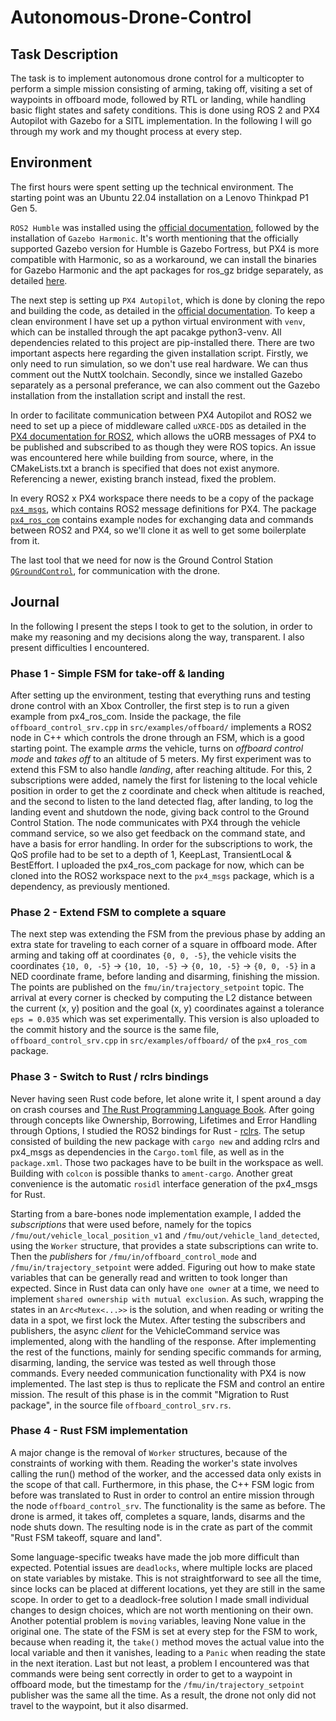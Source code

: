 # Autonomous-Drone-Control 

## Task Description
The task is to implement autonomous drone control for a multicopter to perform a simple mission consisting of arming, taking off, visiting a set of waypoints in offboard mode, followed by RTL or landing, while handling basic flight states and safety conditions. This is done using ROS 2 and PX4 Autopilot with Gazebo for a SITL implementation. In the following I will go through my work and my thought process at every step.

## Environment
The first hours were spent setting up the technical environment. The starting point was an Ubuntu 22.04 installation on a Lenovo Thinkpad P1 Gen 5. 

`ROS2 Humble` was installed using the [official documentation](https://docs.ros.org/en/humble/Installation/Ubuntu-Install-Debs.html), followed by the installation of `Gazebo Harmonic`. It's worth mentioning that the officially supported Gazebo version for Humble is Gazebo Fortress, but PX4 is more compatible with Harmonic, so as a workaround, we can install the binaries for Gazebo Harmonic and the apt packages for ros_gz bridge separately, as detailed [here](https://gazebosim.org/docs/latest/ros_installation/#gazebo-harmonic-with-ros-2-humble-or-rolling-use-with-caution). 

The next step is setting up `PX4 Autopilot`, which is done by cloning the repo and building the code, as detailed in the [official documentation](https://docs.px4.io/main/en/dev_setup/getting_started.html). To keep a clean environment I have set up a python virtual environment with `venv`, which can be installed through the apt pacakge python3-venv. All dependencies related to this project are pip-installed there. There are two important aspects here regarding the given installation script. Firstly, we only need to run simulation, so we don't use real hardware. We can thus comment out the NuttX toolchain. Secondly, since we installed Gazebo separately as a personal preferance, we can also comment out the Gazebo installation from the installation script and install the rest.

In order to facilitate communication between PX4 Autopilot and ROS2 we need to set up a piece of middleware called `uXRCE-DDS` as detailed in the [PX4 documentation for ROS2](https://docs.px4.io/main/en/ros2/user_guide.html#setup-micro-xrce-dds-agent-client), which allows the uORB messages of PX4 to be published and subscribed to as though they were ROS topics. An issue was encountered here while building from source, where, in the CMakeLists.txt a branch is specified that does not exist anymore. Referencing a newer, existing branch instead, fixed the problem.

In every ROS2 x PX4 workspace there needs to be a copy of the package [`px4_msgs`](https://github.com/PX4/px4_msgs), which contains ROS2 message definitions for PX4. The package [`px4_ros_com`](https://github.com/PX4/px4_ros_com) contains example nodes for exchanging data and commands between ROS2 and PX4, so we'll clone it as well to get some boilerplate from it.

The last tool that we need for now is the Ground Control Station [`QGroundControl`](https://docs.qgroundcontrol.com/master/en/qgc-user-guide/getting_started/download_and_install.html#ubuntu), for communication with the drone.

## Journal

In the following I present the steps I took to get to the solution, in order to make my reasoning and my decisions along the way, transparent. I also present difficulties I encountered.

### Phase 1 - Simple FSM for take-off & landing

After setting up the environment, testing that everything runs and testing drone control with an Xbox Controller, the first step is to run a given example from px4_ros_com. Inside the package, the file `offboard_control_srv.cpp` in `src/examples/offboard/` implements a ROS2 node in C++ which controls the drone through an FSM, which is a good starting point. The example *arms* the vehicle, turns on *offboard control mode* and *takes off* to an altitude of 5 meters. My first experiment was to extend this FSM to also handle *landing*, after reaching altitude. For this, 2 subscriptions were added, namely the first for listening to the local vehicle position in order to get the z coordinate and check when altitude is reached, and the second to listen to the land detected flag, after landing, to log the landing event and shutdown the node, giving back control to the Ground Control Station. The node communicates with PX4 through the vehicle command service, so we also get feedback on the command state, and have a basis for error handling. In order for the subscriptions to work, the QoS profile had to be set to a depth of 1, KeepLast, TransientLocal & BestEffort. I uploaded the px4_ros_com package for now, which can be cloned into the ROS2 workspace next to the `px4_msgs` package, which is a dependency, as previously mentioned.

### Phase 2 - Extend FSM to complete a square

The next step was extending the FSM from the previous phase by adding an extra state for traveling to each corner of a square in offboard mode. After arming and taking off at coordinates `{0, 0, -5}`, the vehicle visits the coordinates `{10, 0, -5}` -> `{10, 10, -5}` -> `{0, 10, -5}` -> `{0, 0, -5}` in a NED coordinate frame, before landing and disarming, finishing the mission. The points are published on the `fmu/in/trajectory_setpoint` topic. The arrival at every corner is checked by computing the L2 distance between the current (x, y) position and the goal (x, y) coordinates against a tolerance `eps = 0.035` which was set experimentally. This version is also uploaded to the commit history and the source is the same file, `offboard_control_srv.cpp` in `src/examples/offboard/` of the `px4_ros_com` package.

### Phase 3 - Switch to Rust / rclrs bindings

Never having seen Rust code before, let alone write it, I spent around a day on crash courses and [The Rust Programming Language Book](https://doc.rust-lang.org/book/). After going through concepts like Ownership, Borrowing, Lifetimes and Error Handling through Options, I studied the ROS2 bindings for Rust - [rclrs](https://docs.rs/rclrs/latest/rclrs/). The setup consisted of building the new package with `cargo new` and adding rclrs and px4_msgs as dependencies in the `Cargo.toml` file, as well as in the `package.xml`. Those two packages have to be built in the workspace as well. Building with `colcon` is possible thanks to `ament-cargo`. Another great convenience is the automatic `rosidl` interface generation of the px4_msgs for Rust.

Starting from a bare-bones node implementation example, I added the *subscriptions* that were used before, namely for the topics `/fmu/out/vehicle_local_position_v1` and `/fmu/out/vehicle_land_detected`, using the `Worker` structure, that provides a state subscriptions can write to. Then the *publishers* for `/fmu/in/offboard_control_mode` and `/fmu/in/trajectory_setpoint` were added. Figuring out how to make state variables that can be generally read and written to took longer than expected. Since in Rust data can only have `one owner` at a time, we need to implement `shared ownership with mutual exclusion`. As such, wrapping the states in an `Arc<Mutex<...>>` is the solution, and when reading or writing the data in a spot, we first lock the Mutex. After testing the subscribers and publishers, the async *client* for the VehicleCommand service was implemented, along with the handling of the response. After implementing the rest of the functions, mainly for sending specific commands for arming, disarming, landing, the service was tested as well through those commands. Every needed communication functionality with PX4 is now implemented. The last step is thus to replicate the FSM and control an entire mission. The result of this phase is in the commit "Migration to Rust package", in the source file `offboard_control_srv.rs`. 

### Phase 4 - Rust FSM implementation

A major change is the removal of `Worker` structures, because of the constraints of working with them. Reading the worker's state involves calling the run() method of the worker, and the accessed data only exists in the scope of that call. Furthermore, in this phase, the C++ FSM logic from before was translated to Rust in order to control an entire mission through the node `offboard_control_srv`. The functionality is the same as before. The drone is armed, it takes off, completes a square, lands, disarms and the node shuts down. The resulting node is in the crate as part of the commit "Rust FSM takeoff, square and land".

Some language-specific tweaks have made the job more difficult than expected. Potential issues are `deadlocks`, where multiple locks are placed on state variables by mistake. This is not straightforward to see all the time, since locks can be placed at different locations, yet they are still in the same scope. In order to get to a deadlock-free solution I made small individual changes to design choices, which are not worth mentioning on their own. Another potential problem is `moving` variables, leaving None value in the original one. The state of the FSM is set at every step for the FSM to work, because when reading it, the `take()` method moves the actual value into the local variable and then it vanishes, leading to a `Panic` when reading the state in the next iteration. Last but not least, a problem I encountered was that commands were being sent correctly in order to get to a waypoint in offboard mode, but the timestamp for the `/fmu/in/trajectory_setpoint` publisher was the same all the time. As a result, the drone not only did not travel to the waypoint, but it also disarmed.
